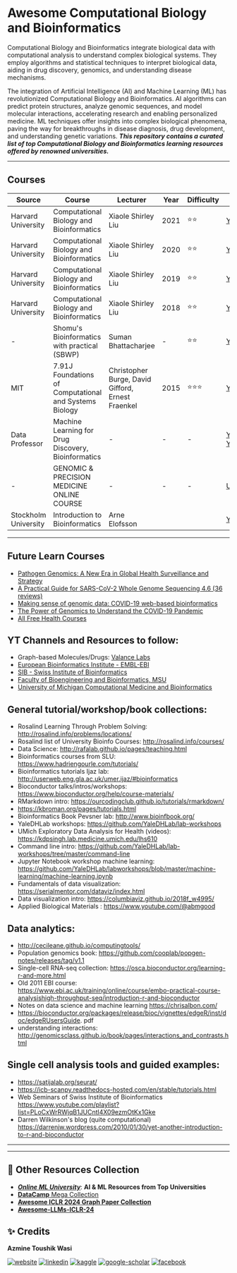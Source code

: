 # **Awesome Computational Biology and Bioinformatics**
Computational Biology and Bioinformatics integrate biological data with computational analysis to understand complex biological systems. They employ algorithms and statistical techniques to interpret biological data, aiding in drug discovery, genomics, and understanding disease mechanisms.

The integration of Artificial Intelligence (AI) and Machine Learning (ML) has revolutionized Computational Biology and Bioinformatics. AI algorithms can predict protein structures, analyze genomic sequences, and model molecular interactions, accelerating research and enabling personalized medicine. ML techniques offer insights into complex biological phenomena, paving the way for breakthroughs in disease diagnosis, drug development, and understanding genetic variations.
***This repository contains a curated list of top Computational Biology and Bioinformatics learning resources offered by renowned universities.***

---

## Courses


| Source | Course | Lecturer  | Year  | Difficulty | URL |
| --- | --- | --- | --- | --- | --- |
| Harvard University	|Computational Biology and Bioinformatics|	Xiaole Shirley Liu| 2021 |⭐⭐ | [Youtube](https://www.youtube.com/watch?v=LvtPXZHNoCc&list=PLeB-Dlq-v6taAXK6ZCGfqImrNWJzFt3p3&pp=iAQB) | 
| Harvard University	|Computational Biology and Bioinformatics|	Xiaole Shirley Liu| 2020 |⭐⭐ | [Youtube](https://www.youtube.com/playlist?list=PLeB-Dlq-v6tY3QLdQBA7rwb4a7fK9mLpv) | 
| Harvard University	|Computational Biology and Bioinformatics|	Xiaole Shirley Liu| 2019 |⭐⭐ | [Youtube](https://www.youtube.com/playlist?list=PLeB-Dlq-v6tYpj36X7bHwGdO19bjRKHhC) | 
| Harvard University	|Computational Biology and Bioinformatics|	Xiaole Shirley Liu| 2018 |⭐⭐ | [Youtube](https://www.youtube.com/playlist?list=PLeB-Dlq-v6tbOH7zeljbIRpJvZW9vR7TA) | 
| -	|Shomu's Bioinformatics with practical (SBWP)|	Suman Bhattacharjee| - |⭐⭐ | [Youtube](https://www.youtube.com/playlist?list=PLb0WW0k29aHrF8aZzK17ORTesZsd-lING) | 
| MIT | 7.91J Foundations of Computational and Systems Biology|	Christopher Burge, David Gifford, Ernest Fraenkel| 2015 |⭐⭐⭐ | [Youtube](https://www.youtube.com/playlist?list=PLUl4u3cNGP63uK-oWiLgO7LLJV6ZCWXac) | 
| Data Professor |  Machine Learning for Drug Discovery, Bioinformatics | - |- | -| [Youtube](https://www.youtube.com/playlist?list=PLtqF5YXg7GLlUX95uiDdKOEJGrWPVJIhL) [Youtube](https://www.youtube.com/playlist?list=PLtqF5YXg7GLlQJUv9XJ3RWdd5VYGwBHrP) | 
| - | GENOMIC & PRECISION MEDICINE ONLINE COURSE  | - |- | -| [URL](https://humangenetics.ucsf.edu/courses-workshops#Course-Content--Genomic-amp-Precision-Medicine) | 
|Stockholm University|Introduction to Bioinformatics | Arne Elofsson|||[YT](https://www.youtube.com/channel/UCavIQR6RF5dXiAuNy28yOaw/videos)|
---

## Future Learn Courses
- [Pathogen Genomics: A New Era in Global Health Surveillance and Strategy](https://www.futurelearn.com/courses/pathogen-genomics-a-new-era-in-global-health-surveillance-and-strategy)
- [A Practical Guide for SARS-CoV-2 Whole Genome Sequencing
4.6 (36 reviews)](https://www.futurelearn.com/courses/a-practical-guide-for-sars-cov-2-whole-genome-sequencing)
- [Making sense of genomic data: COVID-19 web-based bioinformatics](https://www.futurelearn.com/courses/making-sense-of-genomic-data-covid-19-web-based-bioinformatics)
- [The Power of Genomics to Understand the COVID-19 Pandemic](https://www.futurelearn.com/courses/genomics-covid-19)
- [All Free Health Courses](https://www.futurelearn.com/courses?filter_category=13&filter_course_type=sponsored&filter_availability=started&page=1#courses-grid-start)

## YT Channels and Resources to follow:
- Graph-based Molecules/Drugs: [Valance Labs](https://www.youtube.com/@valence_labs)
- [European Bioinformatics Institute - EMBL-EBI](https://www.youtube.com/@EMBL-EBI/playlists)
- [SIB - Swiss Institute of Bioinformatics](https://www.youtube.com/c/SIBSwissInstituteofBioinformatics)
- [Faculty of Bioengineering and Bioinformatics, MSU](https://www.youtube.com/@facultyofbioengineeringand45/playlists)
- [University of Michigan Computational Medicine and Bioinformatics](https://www.youtube.com/channel/UCjvLXvfPupVHtGU_ckTDPwA)


## General tutorial/workshop/book collections:
- Rosalind Learning Through Problem Solving: http://rosalind.info/problems/locations/
- Rosalind list of University Bioinfo Courses: http://rosalind.info/courses/
- Data Science: http://rafalab.github.io/pages/teaching.html
- Bioinformatics courses from SLU: https://www.hadriengourle.com/tutorials/
- Bioinformatics tutorials Ijaz lab: http://userweb.eng.gla.ac.uk/umer.ijaz/#bioinformatics
- Bioconductor talks/intros/workshops: https://www.bioconductor.org/help/course-materials/
- RMarkdown intro: https://ourcodingclub.github.io/tutorials/rmarkdown/
- https://kbroman.org/pages/tutorials.html
- Bioinformatics Book Pevsner lab: http://www.bioinfbook.org/
- YaleDHLab workshops: https://github.com/YaleDHLab/lab-workshops
- UMich Exploratory Data Analysis for Health (videos): https://kdpsingh.lab.medicine.umich.edu/lhs610
- Command line intro: https://github.com/YaleDHLab/lab-workshops/tree/master/command-line
- Jupyter Notebook workshop machine learning: https://github.com/YaleDHLab/labworkshops/blob/master/machine-learning/machine-learning.ipynb
- Fundamentals of data visualization: https://serialmentor.com/dataviz/index.html
- Data visualization intro: https://columbiaviz.github.io/2018f_w4995/
- Applied Biological Materials : https://www.youtube.com/@abmgood

## Data analytics:
- http://cecileane.github.io/computingtools/
- Population genomics book: https://github.com/cooplab/popgen-notes/releases/tag/v1.1
- Single-cell RNA-seq collection: https://osca.bioconductor.org/learning-r-and-more.html
- Old 2011 EBI course: https://www.ebi.ac.uk/training/online/course/embo-practical-course-analysishigh-throughput-seq/introduction-r-and-bioconductor
- Notes on data science and machine learning https://chrisalbon.com/
- https://bioconductor.org/packages/release/bioc/vignettes/edgeR/inst/doc/edgeRUsersGuide.
pdf
- understanding interactions:
http://genomicsclass.github.io/book/pages/interactions_and_contrasts.html

## Single cell analysis tools and guided examples:
- https://satijalab.org/seurat/
- https://icb-scanpy.readthedocs-hosted.com/en/stable/tutorials.html
- Web Seminars of Swiss Institute of Bioinformatics
https://www.youtube.com/playlist?list=PLoCxWrRWjqB1JUCntl4X09ezmOtKx1Gke
- Darren Wilkinson's blog (quite computational)
https://darrenjw.wordpress.com/2010/01/30/yet-another-introduction-to-r-and-bioconductor

---
---

## 📃 Other Resources Collection
- [***Online ML University***]((https://github.com/azminewasi/online-ml-university/)): **AI & ML Resources from Top Universities**
- [**DataCamp** Mega Collection](https://github.com/azminewasi/DataCamp-Courses-MegaCollection)
- [**Awesome ICLR 2024 Graph Paper Collection**](https://github.com/azminewasi/Awesome-Graph-Research-ICLR2024)
- [**Awesome-LLMs-ICLR-24**](https://github.com/azminewasi/Awesome-LLMs-ICLR-24/)


## ✨ **Credits**
**Azmine Toushik Wasi**

 [![website](https://img.shields.io/badge/-Website-blue?style=flat-square&logo=rss&color=1f1f15)](https://azminewasi.github.io) 
 [![linkedin](https://img.shields.io/badge/LinkedIn-%320beff?style=flat-square&logo=linkedin&color=1f1f18)](https://www.linkedin.com/in/azmine-toushik-wasi/) 
 [![kaggle](https://img.shields.io/badge/Kaggle-%2320beff?style=flat-square&logo=kaggle&color=1f1f1f)](https://www.kaggle.com/azminetoushikwasi) 
 [![google-scholar](https://img.shields.io/badge/Google%20Scholar-%2320beff?style=flat-square&logo=google-scholar&color=1f1f18)](https://scholar.google.com/citations?user=X3gRvogAAAAJ&hl=en) 
 [![facebook](https://img.shields.io/badge/Facebook-%2320beff?style=flat-square&logo=facebook&color=1f1f15)](https://www.facebook.com/cholche.gari.zatrabari/)
